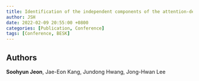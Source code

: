 ```yaml
---
title: Identification of the independent components of the attention-deficit hyperactivity disorder using fMRI and gene expression data
author: JSH
date: 2022-02-09 20:55:00 +0800
categories: [Publication, Conference]
tags: [Conference, BESK]
---
```


## Authors
**Soohyun Jeon**, Jae-Eon Kang, Jundong Hwang, Jong-Hwan Lee
